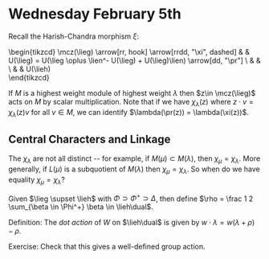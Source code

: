 # Wednesday February 5th

Recall the Harish-Chandra morphism $\xi$:

\begin{tikzcd}
\mcz(\lieg) \arrow[rr, hook] \arrow[rrdd, "\xi", dashed] &  & U(\lieg) = U(\lieg \oplus \lien^- U(\lieg) + U(\lieg)\lien) \arrow[dd, "\pr"] \\
                                                         &  &                                                                               \\
                                                         &  & U(\lieh)                                                                     
\end{tikzcd}

If $M$ is a highest weight module of highest weight $\lambda$ then $z\in \mcz(\lieg)$ acts on $M$ by scalar multiplication.
Note that if we have $\chi_\lambda(z)$ where $z\cdot v = \chi_\lambda(z) v$ for all $v\in M$, we can identify $\lambda(\pr(z)) = \lambda(\xi(z))$.

## Central Characters and Linkage

The $\chi_\lambda$ are not all distinct -- for example, if $M(\mu) \subset M(\lambda)$, then $\chi_\mu = \chi_\lambda$.
More generally, if $L(\mu)$ is a subquotient of $M(\lambda)$ then $\chi_\mu = \chi_\lambda$.
So when do we have equality $\chi_\mu = \chi_\lambda$?

Given $\lieg \supset \lieh$ with $\Phi \supset \Phi^+ \supset \Delta$, then define $\rho = \frac 1 2 \sum_{\beta \in \Phi^+} \beta \in \lieh\dual$.

Definition:
The *dot action* of $W$ on $\lieh\dual$ is given by $w\cdot \lambda = w(\lambda + \rho) - \rho$.

Exercise: Check that this gives a well-defined group action.

